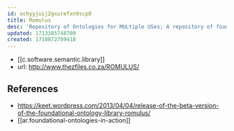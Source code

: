 ```yaml
---
id: ochyyjuij2gxurefxn9scp0
title: Romulus
desc: 'Repository of Ontologies for MULtiple USes; A repository of foundational ontologies.'
updated: 1713385748709
created: 1710872709418
---
```


- [[c.software.semantic.library]]
- url: http://www.thezfiles.co.za/ROMULUS/


## References

- https://keet.wordpress.com/2013/04/04/release-of-the-beta-version-of-the-foundational-ontology-library-romulus/
- [[ar.foundational-ontologies-in-action]]